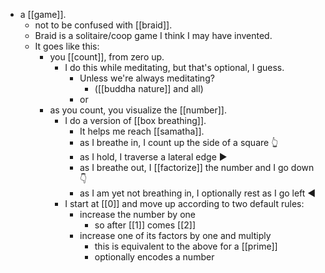 - a [[game]].
	- not to be confused with [[braid]].
	- Braid is a solitaire/coop game I think I may have invented.
	- It goes like this:
		- you [[count]], from zero up.
			- I do this while meditating, but that's optional, I guess.
				- Unless we're always meditating?
					- ([[buddha nature]] and all)
				- or
		- as you count, you visualize the [[number]].
			- I do a version of [[box breathing]].
				- It helps me reach [[samatha]].
				- as I breathe in, I count up the side of a square 👆
				- as I hold, I traverse a lateral edge ▶
				- as I breathe out, I [[factorize]] the number and I go down 👇
				- as I am yet not breathing in, I optionally rest as I go left ◀️
			- I start at [[0]] and move up according to two default rules:
				- increase the number by one
					- so after [[1]] comes [[2]]
				- increase one of its factors by one and multiply
					- this is equivalent to the above for a [[prime]]
					- optionally encodes a number